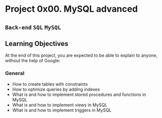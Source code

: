 # Project 0x00. MySQL advanced
## `Back-end` `SQL` `MySQL`
## Learning Objectives
At the end of this project, you are expected to be able to explain to anyone, without the help of Google:  

### General
- How to create tables with constraints
- How to optimize queries by adding indexes
- What is and how to implement stored procedures and functions in MySQL
- What is and how to implement views in MySQL
- What is and how to implement triggers in MySQL


